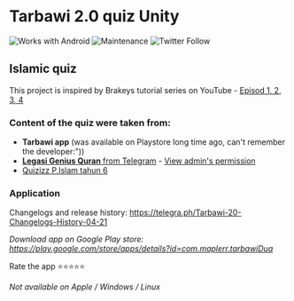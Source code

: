 # Tarbawi 2.0 quiz Unity

![Works with Android](https://img.shields.io/badge/Works_with-Android-green?style=flat-square)
![Maintenance](https://img.shields.io/maintenance/no/2020?style=flat-square)
![Twitter Follow](https://img.shields.io/twitter/follow/iqfareez2?label=Follow&style=social)

## Islamic quiz

This project is inspired by Brakeys tutorial series on YouTube - [Episod 1](https://www.youtube.com/watch?v=g_Ff1SPhidg)[, 2](https://www.youtube.com/watch?v=5CW1yGsVg4k)[, 3](https://www.youtube.com/watch?v=zLnnpUsxu0U)[, 4](https://www.youtube.com/watch?v=5XuzybmR5Lw)

### Content of the quiz were taken from:

- **Tarbawi app** (was available on Playstore long time ago, can't remember the developer:"))
- [**Legasi Genius Quran** from Telegram](https://t.me/legasigeniusquran) - [View admin's permission](https://user-images.githubusercontent.com/60868965/89733739-2d629980-da8a-11ea-821a-9d70564362ae.jpg)
- [Quizizz P.Islam tahun 6](https://quizizz.com/admin/quiz/5ba708d8371a500019c608a1/quiz-pendidikan-islam-tahun-6-1)

<!-- ### Game UI
todo -->

### Application

Changelogs and release history: https://telegra.ph/Tarbawi-20-Changelogs-History-04-21

_Download app on Google Play store: https://play.google.com/store/apps/details?id=com.maplerr.tarbawiDua_

Rate the app :star::star::star::star::star:

_Not available on Apple / Windows / Linux_
